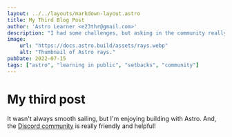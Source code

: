 ```yaml
---
layout: ../../layouts/markdown-layout.astro
title: My Third Blog Post
author: 'Astro Learner <e23thr@gmail.com>'
description: "I had some challenges, but asking in the community really helped!"
image:
    url: "https://docs.astro.build/assets/rays.webp"
    alt: "Thumbnail of Astro rays."
pubDate: 2022-07-15
tags: ["astro", "learning in public", "setbacks", "community"]
---
```

# My third post

It wasn't always smooth sailing, but I'm enjoying building with Astro. And, the [Discord community](https://astro.build/chat) is really friendly and helpful!